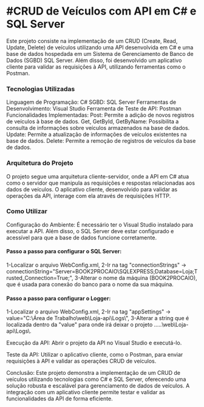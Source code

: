 <h1>#CRUD de Veículos com API em C# e SQL Server</h1>

Este projeto consiste na implementação de um CRUD (Create, Read, Update, Delete) de veículos utilizando uma API desenvolvida em C# e uma base de dados hospedada em um Sistema de Gerenciamento de Banco de Dados (SGBD) SQL Server. Além disso, foi desenvolvido um aplicativo cliente para validar as requisições à API, utilizando ferramentas como o Postman.

<h3>Tecnologias Utilizadas</h3>
Linguagem de Programação: C#
SGBD: SQL Server
Ferramentas de Desenvolvimento: Visual Studio
Ferramenta de Teste de API: Postman
Funcionalidades Implementadas:
Post: Permite a adição de novos registros de veículos à base de dados.
Get, GetById, GetByName: Possibilita a consulta de informações sobre veículos armazenados na base de dados.
Update: Permite a atualização de informações de veículos existentes na base de dados.
Delete: Permite a remoção de registros de veículos da base de dados.

<h3>Arquitetura do Projeto</h3>
O projeto segue uma arquitetura cliente-servidor, onde a API em C# atua como o servidor que manipula as requisições e respostas relacionadas aos dados de veículos. O aplicativo cliente, desenvolvido para validar as operações da API, interage com ela através de requisições HTTP.

<h3>Como Utilizar</h3>
Configuração do Ambiente: É necessário ter o Visual Studio instalado para executar a API. Além disso, o SQL Server deve estar configurado e acessível para que a base de dados funcione corretamente.

<h4>Passo a passo para configurar o SQL Server:</h4>
1-Localizar o arquivo WebConfig.xml,
2-Ir na tag "connectionStrings" -> connectionString="Server=BOOK2PROCAIO\SQLEXPRESS;Database=Loja;Trusted_Connection=True;",
3-Alterar o nome da máquina (BOOK2PROCAIO), que é usada para conexão do banco para o nome da sua máquina.

<h4>Passo a passo para configurar o Logger:</h4>
1-Localizar o arquivo WebConfig.xml,
2-Ir na tag "appSettings" -> value="C:\Área de Trabalho\web\Loja-api\Logs\",
3-Alterar a string que é localizada dentro da "value" para onde irá deixar o projeto .....\web\Loja-api\Logs\.

Execução da API: Abrir o projeto da API no Visual Studio e executá-lo.

Teste da API: Utilizar o aplicativo cliente, como o Postman, para enviar requisições à API e validar as operações CRUD de veículos.

Conclusão:
Este projeto demonstra a implementação de um CRUD de veículos utilizando tecnologias como C# e SQL Server, oferecendo uma solução robusta e escalável para gerenciamento de dados de veículos. A integração com um aplicativo cliente permite testar e validar as funcionalidades da API de forma eficiente.

